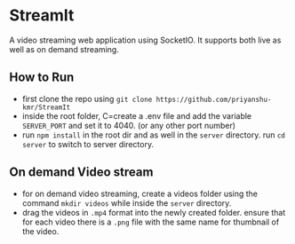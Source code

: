 # StreamIt
A video streaming web application using SocketIO. It supports both live as well as on demand streaming.  

## How to Run
- first clone the repo using `git clone https://github.com/priyanshu-kmr/StreamIt`
- inside the root folder, C=create a .env file and add the variable `SERVER_PORT` and set it to 4040. (or any other port number)
- run `npm install` in the root dir and as well in the  `server` directory. run `cd server` to switch to server directory.

## On demand Video stream
- for on demand video streaming, create a videos folder using the command `mkdir videos` while inside the `server` directory.
- drag the videos in `.mp4` format into the newly created folder. ensure that for each video there is a `.png` file with the same name for thumbnail of the video.
